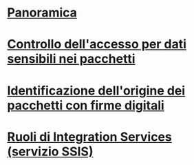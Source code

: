 # [Panoramica](security-overview-integration-services.md)  
# [Controllo dell'accesso per dati sensibili nei pacchetti](access-control-for-sensitive-data-in-packages.md)  
# [Identificazione dell'origine dei pacchetti con firme digitali](identify-the-source-of-packages-with-digital-signatures.md)  
# [Ruoli di Integration Services (servizio SSIS)](integration-services-roles-ssis-service.md)
